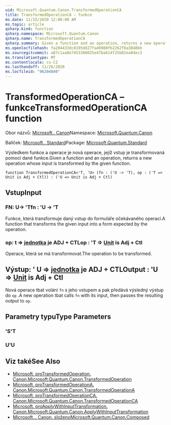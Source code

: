 ```yaml
---
uid: Microsoft.Quantum.Canon.TransformedOperationCA
title: TransformedOperationCA – funkce
ms.date: 11/25/2020 12:00:00 AM
ms.topic: article
qsharp.kind: function
qsharp.namespace: Microsoft.Quantum.Canon
qsharp.name: TransformedOperationCA
qsharp.summary: Given a function and an operation, returns a new operation whose input is transformed by the given function.
ms.openlocfilehash: fa204433dc8195dd27fa40980fb2262f8a3848bb
ms.sourcegitcommit: a87c1aa8e7453360025e47ba614f25b02ea84ec3
ms.translationtype: MT
ms.contentlocale: cs-CZ
ms.lasthandoff: 11/26/2020
ms.locfileid: "96204840"
---
```

# <a name="transformedoperationca-function"></a><span data-ttu-id="bcb2c-102">TransformedOperationCA – funkce</span><span class="sxs-lookup"><span data-stu-id="bcb2c-102">TransformedOperationCA function</span></span>

<span data-ttu-id="bcb2c-103">Obor názvů: [Microsoft.. Canon](xref:Microsoft.Quantum.Canon)</span><span class="sxs-lookup"><span data-stu-id="bcb2c-103">Namespace: [Microsoft.Quantum.Canon](xref:Microsoft.Quantum.Canon)</span></span>

<span data-ttu-id="bcb2c-104">Balíček: [Microsoft.. Standard](https://nuget.org/packages/Microsoft.Quantum.Standard)</span><span class="sxs-lookup"><span data-stu-id="bcb2c-104">Package: [Microsoft.Quantum.Standard](https://nuget.org/packages/Microsoft.Quantum.Standard)</span></span>


<span data-ttu-id="bcb2c-105">Výsledkem funkce a operace je nová operace, jejíž vstup je transformovaná pomocí dané funkce.</span><span class="sxs-lookup"><span data-stu-id="bcb2c-105">Given a function and an operation, returns a new operation whose input is transformed by the given function.</span></span>

```qsharp
function TransformedOperationCA<'T, 'U> (fn : ('U -> 'T), op : ('T => Unit is Adj + Ctl)) : ('U => Unit is Adj + Ctl)
```


## <a name="input"></a><span data-ttu-id="bcb2c-106">Vstup</span><span class="sxs-lookup"><span data-stu-id="bcb2c-106">Input</span></span>

### <a name="fn--u---t"></a><span data-ttu-id="bcb2c-107">FN: U-> 'T</span><span class="sxs-lookup"><span data-stu-id="bcb2c-107">fn : 'U -> 'T</span></span>

<span data-ttu-id="bcb2c-108">Funkce, která transformuje daný vstup do formuláře očekávaného operací.</span><span class="sxs-lookup"><span data-stu-id="bcb2c-108">A function that transforms the given input into a form expected by the operation.</span></span>


### <a name="op--t--unit--is-adj--ctl"></a><span data-ttu-id="bcb2c-109">op: t => [jednotka](xref:microsoft.quantum.lang-ref.unit)  je ADJ + CTL</span><span class="sxs-lookup"><span data-stu-id="bcb2c-109">op : 'T => [Unit](xref:microsoft.quantum.lang-ref.unit)  is Adj + Ctl</span></span>

<span data-ttu-id="bcb2c-110">Operace, která se má transformovat.</span><span class="sxs-lookup"><span data-stu-id="bcb2c-110">The operation to be transformed.</span></span>



## <a name="output--u--unit--is-adj--ctl"></a><span data-ttu-id="bcb2c-111">Výstup: ' U => [jednotka](xref:microsoft.quantum.lang-ref.unit)  je ADJ + CTL</span><span class="sxs-lookup"><span data-stu-id="bcb2c-111">Output : 'U => [Unit](xref:microsoft.quantum.lang-ref.unit)  is Adj + Ctl</span></span>

<span data-ttu-id="bcb2c-112">Nová operace tbat volání `fn` s jeho vstupem a pak předává výsledný výstup do `op` .</span><span class="sxs-lookup"><span data-stu-id="bcb2c-112">A new operation tbat calls `fn` with its input, then passes the resulting output to `op`.</span></span>

## <a name="type-parameters"></a><span data-ttu-id="bcb2c-113">Parametry typu</span><span class="sxs-lookup"><span data-stu-id="bcb2c-113">Type Parameters</span></span>

### <a name="t"></a><span data-ttu-id="bcb2c-114">'S</span><span class="sxs-lookup"><span data-stu-id="bcb2c-114">'T</span></span>


### <a name="u"></a><span data-ttu-id="bcb2c-115">U</span><span class="sxs-lookup"><span data-stu-id="bcb2c-115">'U</span></span>



## <a name="see-also"></a><span data-ttu-id="bcb2c-116">Viz také</span><span class="sxs-lookup"><span data-stu-id="bcb2c-116">See Also</span></span>

- [<span data-ttu-id="bcb2c-117">Microsoft. proTransformedOperation. Canon.</span><span class="sxs-lookup"><span data-stu-id="bcb2c-117">Microsoft.Quantum.Canon.TransformedOperation</span></span>](xref:Microsoft.Quantum.Canon.TransformedOperation)
- [<span data-ttu-id="bcb2c-118">Microsoft. proTransformedOperationA. Canon.</span><span class="sxs-lookup"><span data-stu-id="bcb2c-118">Microsoft.Quantum.Canon.TransformedOperationA</span></span>](xref:Microsoft.Quantum.Canon.TransformedOperationA)
- [<span data-ttu-id="bcb2c-119">Microsoft. proTransformedOperationCA. Canon.</span><span class="sxs-lookup"><span data-stu-id="bcb2c-119">Microsoft.Quantum.Canon.TransformedOperationCA</span></span>](xref:Microsoft.Quantum.Canon.TransformedOperationCA)
- [<span data-ttu-id="bcb2c-120">Microsoft. proApplyWithInputTransformation. Canon.</span><span class="sxs-lookup"><span data-stu-id="bcb2c-120">Microsoft.Quantum.Canon.ApplyWithInputTransformation</span></span>](xref:Microsoft.Quantum.Canon.ApplyWithInputTransformation)
- [<span data-ttu-id="bcb2c-121">Microsoft... Canon. složeno</span><span class="sxs-lookup"><span data-stu-id="bcb2c-121">Microsoft.Quantum.Canon.Composed</span></span>](xref:Microsoft.Quantum.Canon.Composed)